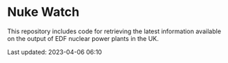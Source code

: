 # Nuke Watch

This repository includes code for retrieving the latest information available on the output of EDF nuclear power plants in the UK.

Last updated: 2023-04-06 06:10